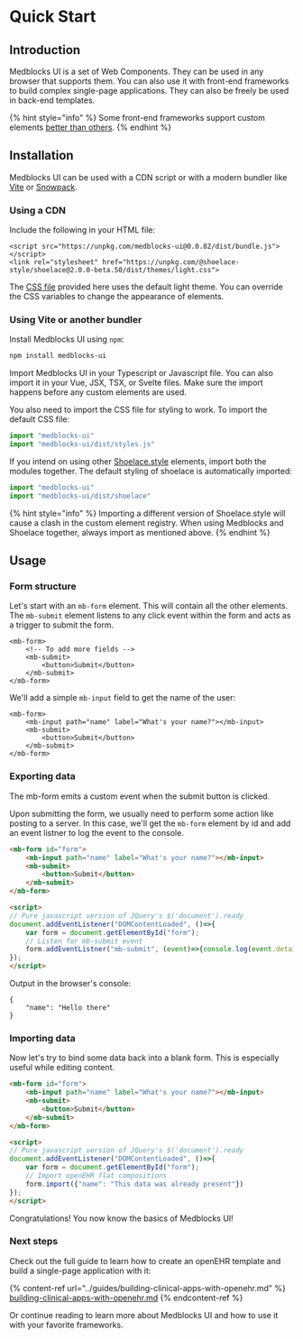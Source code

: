 # Quick Start

## Introduction

Medblocks UI is a set of Web Components. They can be used in any browser that supports them. You can also use it with front-end frameworks to build complex single-page applications. They can also be freely be used in back-end templates.

{% hint style="info" %}
Some front-end frameworks support custom elements [better than others](https://custom-elements-everywhere.com).
{% endhint %}

## Installation

Medblocks UI can be used with a CDN script or with a modern bundler like [Vite](https://vitejs.dev) or [Snowpack](https://www.snowpack.dev).

### Using a CDN

Include the following in your HTML file:

```markup
<script src="https://unpkg.com/medblocks-ui@0.0.82/dist/bundle.js"></script>
<link rel="stylesheet" href="https://unpkg.com/@shoelace-style/shoelace@2.0.0-beta.50/dist/themes/light.css">
```

The [CSS file](https://unpkg.com/@shoelace-style/shoelace@2.0.0-beta.50/dist/themes/light.css) provided here uses the default light theme. You can override the CSS variables to change the appearance of elements.

### Using Vite or another bundler

Install Medblocks UI using `npm`:

```bash
npm install medblocks-ui
```

Import Medblocks UI in your Typescript or Javascript file. You can also import it in your Vue, JSX, TSX, or Svelte files. Make sure the import happens before any custom elements are used.

You also need to import the CSS file for styling to work. To import the default CSS file:

```javascript
import "medblocks-ui"
import "medblocks-ui/dist/styles.js"
```

If you intend on using other [Shoelace.style](https://shoelace.style) elements, import both the modules together. The default styling of shoelace is automatically imported:

```javascript
import "medblocks-ui"
import "medblocks-ui/dist/shoelace"
```

{% hint style="info" %}
Importing a different version of Shoelace.style will cause a clash in the custom element registry. When using Medblocks and Shoelace together, always import as mentioned above.
{% endhint %}

## Usage

### Form structure

Let's start with an `mb-form` element. This will contain all the other elements. The `mb-submit` element listens to any click event within the form and acts as a trigger to submit the form.

```markup
<mb-form>
    <!-- To add more fields -->
    <mb-submit>
        <button>Submit</button>
    </mb-submit>
</mb-form>
```

We'll add a simple `mb-input` field to get the name of the user:

```markup
<mb-form>
    <mb-input path="name" label="What's your name?"></mb-input>
    <mb-submit>
        <button>Submit</button>
    </mb-submit>
</mb-form>
```

### Exporting data

The mb-form emits a custom event when the submit button is clicked.

Upon submitting the form, we usually need to perform some action like posting to a server. In this case, we'll get the `mb-form` element by id and add an event listner to log the event to the console.

```html
<mb-form id="form">
    <mb-input path="name" label="What's your name?"></mb-input>
    <mb-submit>
        <button>Submit</button>
    </mb-submit>
</mb-form>

<script>
// Pure javascript version of JQuery's $('document').ready
document.addEventListener("DOMContentLoaded", ()=>{
    var form = document.getElementById("form");
    // Listen for mb-submit event
    form.addEventListner("mb-submit", (event)=>{console.log(event.detail)})
});
</script>
```

Output in the browser's console:

```
{
    "name": "Hello there"
}
```

### Importing data

Now let's try to bind some data back into a blank form. This is especially useful while editing content.

```html
<mb-form id="form">
    <mb-input path="name" label="What's your name?"></mb-input>
    <mb-submit>
        <button>Submit</button>
    </mb-submit>
</mb-form>

<script>
// Pure javascript version of JQuery's $('document').ready
document.addEventListener("DOMContentLoaded", ()=>{
    var form = document.getElementById("form");
    // Import openEHR flat compositions
    form.import({"name": "This data was already present"})
});
</script>
```

Congratulations! You now know the basics of Medblocks UI!

### Next steps

Check out the full guide to learn how to create an openEHR template and build a single-page application with it:

{% content-ref url="../guides/building-clinical-apps-with-openehr.md" %}
[building-clinical-apps-with-openehr.md](../guides/building-clinical-apps-with-openehr.md)
{% endcontent-ref %}

Or continue reading to learn more about Medblocks UI and how to use it with your favorite frameworks.
